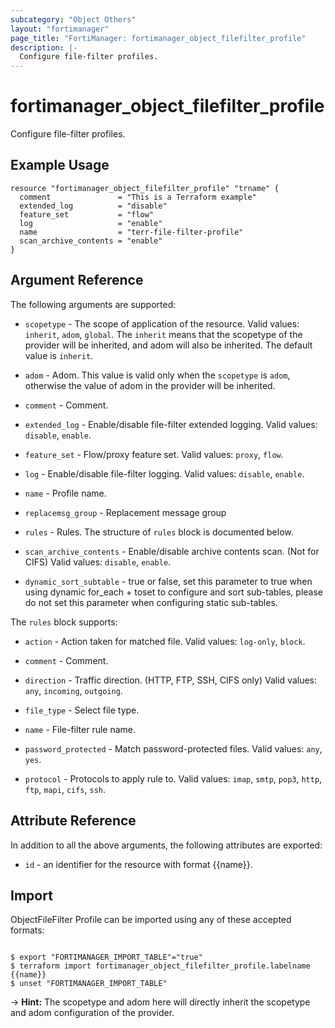 ```yaml
---
subcategory: "Object Others"
layout: "fortimanager"
page_title: "FortiManager: fortimanager_object_filefilter_profile"
description: |-
  Configure file-filter profiles.
---
```


# fortimanager_object_filefilter_profile
Configure file-filter profiles.

## Example Usage

```hcl
resource "fortimanager_object_filefilter_profile" "trname" {
  comment               = "This is a Terraform example"
  extended_log          = "disable"
  feature_set           = "flow"
  log                   = "enable"
  name                  = "terr-file-filter-profile"
  scan_archive_contents = "enable"
}
```

## Argument Reference


The following arguments are supported:

* `scopetype` - The scope of application of the resource. Valid values: `inherit`, `adom`, `global`. The `inherit` means that the scopetype of the provider will be inherited, and adom will also be inherited. The default value is `inherit`.
* `adom` - Adom. This value is valid only when the `scopetype` is `adom`, otherwise the value of adom in the provider will be inherited.

* `comment` - Comment.
* `extended_log` - Enable/disable file-filter extended logging. Valid values: `disable`, `enable`.

* `feature_set` - Flow/proxy feature set. Valid values: `proxy`, `flow`.

* `log` - Enable/disable file-filter logging. Valid values: `disable`, `enable`.

* `name` - Profile name.
* `replacemsg_group` - Replacement message group
* `rules` - Rules. The structure of `rules` block is documented below.
* `scan_archive_contents` - Enable/disable archive contents scan. (Not for CIFS) Valid values: `disable`, `enable`.

* `dynamic_sort_subtable` - true or false, set this parameter to true when using dynamic for_each + toset to configure and sort sub-tables, please do not set this parameter when configuring static sub-tables.

The `rules` block supports:

* `action` - Action taken for matched file. Valid values: `log-only`, `block`.

* `comment` - Comment.
* `direction` - Traffic direction. (HTTP, FTP, SSH, CIFS only) Valid values: `any`, `incoming`, `outgoing`.

* `file_type` - Select file type.
* `name` - File-filter rule name.
* `password_protected` - Match password-protected files. Valid values: `any`, `yes`.

* `protocol` - Protocols to apply rule to. Valid values: `imap`, `smtp`, `pop3`, `http`, `ftp`, `mapi`, `cifs`, `ssh`.



## Attribute Reference

In addition to all the above arguments, the following attributes are exported:
* `id` - an identifier for the resource with format {{name}}.

## Import

ObjectFileFilter Profile can be imported using any of these accepted formats:
```

$ export "FORTIMANAGER_IMPORT_TABLE"="true"
$ terraform import fortimanager_object_filefilter_profile.labelname {{name}}
$ unset "FORTIMANAGER_IMPORT_TABLE"
```
-> **Hint:** The scopetype and adom here will directly inherit the scopetype and adom configuration of the provider.

